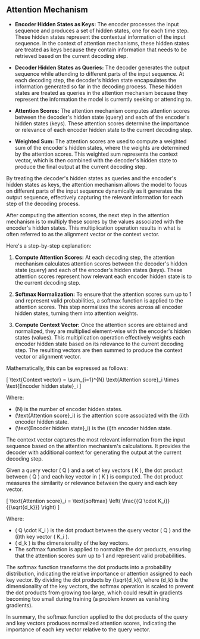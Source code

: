 ## Attention Mechanism

- **Encoder Hidden States as Keys:** The encoder processes the input sequence and produces a set of hidden states, one for each time step. These hidden states represent the contextual information of the input sequence. In the context of attention mechanisms, these hidden states are treated as keys because they contain information that needs to be retrieved based on the current decoding step.

- **Decoder Hidden States as Queries:** The decoder generates the output sequence while attending to different parts of the input sequence. At each decoding step, the decoder's hidden state encapsulates the information generated so far in the decoding process. These hidden states are treated as queries in the attention mechanism because they represent the information the model is currently seeking or attending to.

- **Attention Scores:** The attention mechanism computes attention scores between the decoder's hidden state (query) and each of the encoder's hidden states (keys). These attention scores determine the importance or relevance of each encoder hidden state to the current decoding step.

- **Weighted Sum:** The attention scores are used to compute a weighted sum of the encoder's hidden states, where the weights are determined by the attention scores. This weighted sum represents the context vector, which is then combined with the decoder's hidden state to produce the final output at the current decoding step.

By treating the decoder's hidden states as queries and the encoder's hidden states as keys, the attention mechanism allows the model to focus on different parts of the input sequence dynamically as it generates the output sequence, effectively capturing the relevant information for each step of the decoding process.

After computing the attention scores, the next step in the attention mechanism is to multiply these scores by the values associated with the encoder's hidden states. This multiplication operation results in what is often referred to as the alignment vector or the context vector.

Here's a step-by-step explanation:

1. **Compute Attention Scores:** At each decoding step, the attention mechanism calculates attention scores between the decoder's hidden state (query) and each of the encoder's hidden states (keys). These attention scores represent how relevant each encoder hidden state is to the current decoding step.

2. **Softmax Normalization:** To ensure that the attention scores sum up to 1 and represent valid probabilities, a softmax function is applied to the attention scores. This step normalizes the scores across all encoder hidden states, turning them into attention weights.

3. **Compute Context Vector:** Once the attention scores are obtained and normalized, they are multiplied element-wise with the encoder's hidden states (values). This multiplication operation effectively weights each encoder hidden state based on its relevance to the current decoding step. The resulting vectors are then summed to produce the context vector or alignment vector.

Mathematically, this can be expressed as follows:

\[ \text{Context vector} = \sum_{i=1}^{N} \text{Attention score}_i \times \text{Encoder hidden state}_i \]

Where:
- \(N\) is the number of encoder hidden states.
- \(\text{Attention score}_i\) is the attention score associated with the \(i\)th encoder hidden state.
- \(\text{Encoder hidden state}_i\) is the \(i\)th encoder hidden state.

The context vector captures the most relevant information from the input sequence based on the attention mechanism's calculations. It provides the decoder with additional context for generating the output at the current decoding step.

Given a query vector \( Q \) and a set of key vectors \( K \), the dot product between \( Q \) and each key vector in \( K \) is computed. The dot product measures the similarity or relevance between the query and each key vector.

\[ \text{Attention score}_i = \text{softmax} \left( \frac{{Q \cdot K_i}}{{\sqrt{d_k}}} \right) \]

Where:
- \( Q \cdot K_i \) is the dot product between the query vector \( Q \) and the \(i\)th key vector \( K_i \).
- \( d_k \) is the dimensionality of the key vectors.
- The softmax function is applied to normalize the dot products, ensuring that the attention scores sum up to 1 and represent valid probabilities.

The softmax function transforms the dot products into a probability distribution, indicating the relative importance or attention assigned to each key vector. By dividing the dot products by \(\sqrt{d_k}\), where \(d_k\) is the dimensionality of the key vectors, the softmax operation is scaled to prevent the dot products from growing too large, which could result in gradients becoming too small during training (a problem known as vanishing gradients).

In summary, the softmax function applied to the dot products of the query and key vectors produces normalized attention scores, indicating the importance of each key vector relative to the query vector.
